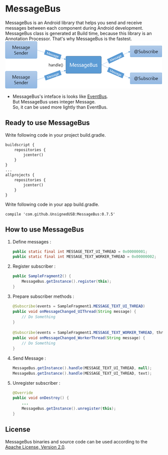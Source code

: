 # MessageBus
MessageBus is an Android library that helps you send and receive messages between each component during Android development. MessageBus class is generated at Build time, because this library is an Annotation Processor. That's why MessageBus is the fastest.</br>
<img width="500" height="150" src="/doc/MessageBus_flow.png"/></br>

- MessageBus's inteface is looks like [EventBus](https://github.com/greenrobot/EventBus).</br>
But MessageBus uses integer Message.</br>So, it can be used more lightly than EventBus.

Ready to use MessageBus
----------
Write following code in your project build.gradle.
   ```
   buildscript {
       repositories {
           jcenter()
       }
   }
   ...  
   allprojects {
       repositories {
           jcenter()
       }
   }
   ```
Write following code in your app build.gradle.
   ```
   compile 'com.github.UnsignedUSB:MessageBus:0.7.5'
   ```

How to use MessageBus
----------
1. Define messages : 
   ```java
   public static final int MESSAGE_TEXT_UI_THREAD = 0x00000001;
   public static final int MESSAGE_TEXT_WORKER_THREAD = 0x00000002;
   ```
2. Register subscriber :
   ```java
   public SampleFragment2() {
       MessageBus.getInstance().register(this);
   }
   ```
3. Prepare subscriber methods :
   ```java
   @Subscribe(events = SampleFragment1.MESSAGE_TEXT_UI_THREAD)
   public void onMessageChanged_UIThread(String message) {
       // Do Something
   }

   @Subscribe(events = SampleFragment1.MESSAGE_TEXT_WORKER_THREAD, thread = Subscribe.Thread.MAIN)
   public void onMessageChanged_WorkerThread(String message) {
       // Do Something
   }
   ```
4. Send Message :
   ```java
   MessageBus.getInstance().handle(MESSAGE_TEXT_UI_THREAD, null);
   MessageBus.getInstance().handle(MESSAGE_TEXT_UI_THREAD, text);
   ```
5. Unregister subscriber :
   ```java
   @Override
   public void onDestroy() {
       ...
       MessageBus.getInstance().unregister(this);
   }
   ```
License
------------
MessageBus binaries and source code can be used according to the [Apache License, Version 2.0](LICENSE).
